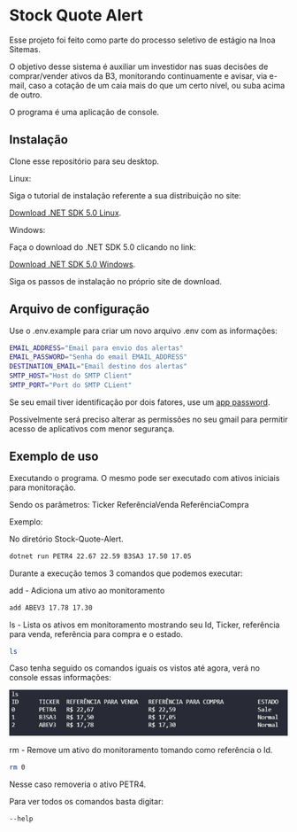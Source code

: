 # Stock Quote Alert

Esse projeto foi feito como parte do processo seletivo de estágio na Inoa Sitemas.

O objetivo desse sistema é auxiliar um investidor nas suas decisões de comprar/vender ativos da B3, monitorando continuamente e avisar, via e-mail, caso a cotação de um caia mais do que um certo nível, ou suba acima de outro.

O programa é uma aplicação de console.

## Instalação

Clone esse repositório para seu desktop.

Linux:

Siga o tutorial de instalação referente a sua distribuição no site:

[Download .NET SDK 5.0 Linux](https://docs.microsoft.com/pt-br/dotnet/core/install/linux).

Windows:

Faça o download do .NET SDK 5.0 clicando no link:

[Download .NET SDK 5.0 Windows](https://dotnet.microsoft.com/download).

Siga os passos de instalação no próprio site de download.

## Arquivo de configuração

Use o .env.example para criar um novo arquivo .env com as informações:

```sh
EMAIL_ADDRESS="Email para envio dos alertas"
EMAIL_PASSWORD="Senha do email EMAIL_ADDRESS"
DESTINATION_EMAIL="Email destino dos alertas"
SMTP_HOST="Host do SMTP Client"
SMTP_PORT="Port do SMTP CLient"
```

Se seu email tiver identificação por dois fatores, use um [app password](https://support.google.com/accounts/answer/185833).

Possivelmente será preciso alterar as permissões no seu gmail para permitir acesso de aplicativos com menor segurança.

## Exemplo de uso

Executando o programa. O mesmo pode ser executado com ativos iniciais para monitoração.

Sendo os parâmetros: Ticker ReferênciaVenda ReferênciaCompra

Exemplo:

No diretório Stock-Quote-Alert.

```sh
dotnet run PETR4 22.67 22.59 B3SA3 17.50 17.05
```

Durante a execução temos 3 comandos que podemos executar:

add - Adiciona um ativo ao monitoramento

```sh
add ABEV3 17.78 17.30
```

ls - Lista os ativos em monitoramento mostrando seu Id, Ticker, referência para venda, referência para compra e o estado.

```sh
ls
```

Caso tenha seguido os comandos iguais os vistos até agora, verá no console essas informações:

![](/images/list.png)

rm - Remove um ativo do monitoramento tomando como referência o Id.

```sh
rm 0
```

Nesse caso removeria o ativo PETR4.

Para ver todos os comandos basta digitar:

```sh
--help
```
